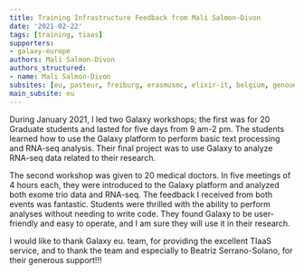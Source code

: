 ```yaml
---
title: Training Infrastructure Feedback from Mali Salmon-Divon
date: '2021-02-22'
tags: [training, tiaas]
supporters:
- galaxy-europe
authors: Mali Salmon-Divon
authors_structured:
- name: Mali Salmon-Divon
subsites: [eu, pasteur, freiburg, erasmusmc, elixir-it, belgium, genouest]
main_subsite: eu
---
```


During January 2021, I led two Galaxy workshops; the first was for 20 Graduate students and lasted for five days from 9 am-2 pm. The students learned how to use the Galaxy platform to perform basic text processing and RNA-seq analysis. Their final project was to use Galaxy to analyze RNA-seq data related to their research.

The second workshop was given to 20 medical doctors. In five meetings of 4 hours each, they were introduced to the Galaxy platform and analyzed both exome trio data and RNA-seq.
The feedback I received from both events was fantastic. Students were thrilled with the ability to perform analyses without needing to write code. They found Galaxy to be user-friendly and easy to operate, and I am sure they will use it in their research.

I would like to thank Galaxy eu. team, for providing the excellent TIaaS service, and to thank the team and especially to Beatriz Serrano-Solano, for their generous support!!! 
